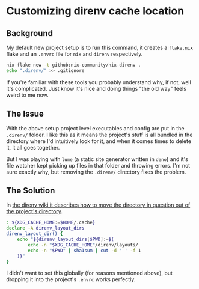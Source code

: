 # Customizing direnv cache location

## Background

My default new project setup is to run this command, it creates a `flake.nix` flake and an `.envrc` file for `nix` and `direnv` respectively.

```bash
nix flake new -t github:nix-community/nix-direnv .
echo ".direnv/" >> .gitignore
```

If you're familiar with these tools you probably understand why, if not, well it's complicated. Just know it's nice and doing things "the old way" feels weird to me now.

## The Issue

With the above setup project level executables and config are put in the `.direnv/` folder. I like this as it means the project's stuff is all bundled in the directory where I'd intuitively look for it, and when it comes times to delete it, it all goes together.

But I was playing with `lume` (a static site generator written in `deno`) and it's file watcher kept picking up files in that folder and throwing errors. I'm not sure exactly why, but removing the `.direnv/` directory fixes the problem.

## The Solution

In [the direnv wiki it describes how to move the directory in question out of the project's directory](https://github.com/direnv/direnv/wiki/Customizing-cache-location).

```bash
: ${XDG_CACHE_HOME:=$HOME/.cache}
declare -A direnv_layout_dirs
direnv_layout_dir() {
	echo "${direnv_layout_dirs[$PWD]:=$(
		echo -n "$XDG_CACHE_HOME"/direnv/layouts/
		echo -n "$PWD" | sha1sum | cut -d ' ' -f 1
	)}"
}
```

I didn't want to set this globally (for reasons mentioned above), but dropping it into the project's `.envrc` works perfectly.
